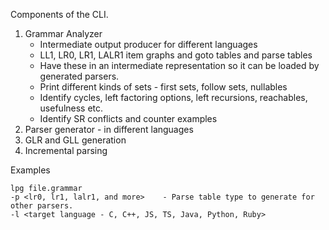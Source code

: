 
Components of the CLI.

1. Grammar Analyzer
   - Intermediate output producer for different languages
   - LL1, LR0, LR1, LALR1 item graphs and goto tables and parse tables
   - Have these in an intermediate representation so it can be loaded by generated parsers.
   - Print different kinds of sets - first sets, follow sets, nullables
   - Identify cycles, left factoring options, left recursions, reachables, usefulness etc.
   - Identify SR conflicts and counter examples
2. Parser generator - in different languages
3. GLR and GLL generation
4. Incremental parsing


Examples
```
lpg file.grammar
-p <lr0, lr1, lalr1, and more>    - Parse table type to generate for other parsers.
-l <target language - C, C++, JS, TS, Java, Python, Ruby>
```
